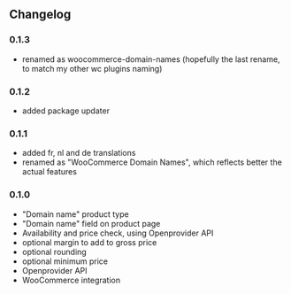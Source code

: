 ## Changelog

### 0.1.3
* renamed as woocommerce-domain-names (hopefully the last rename, to match my other wc plugins naming)

### 0.1.2
* added package updater

### 0.1.1
* added fr, nl and de translations
* renamed as "WooCommerce Domain Names", which reflects better the actual features

### 0.1.0

* "Domain name" product type
* "Domain name" field on product page
* Availability and price check, using Openprovider API
* optional margin to add to gross price
* optional rounding
* optional minimum price
* Openprovider API
* WooCommerce integration
